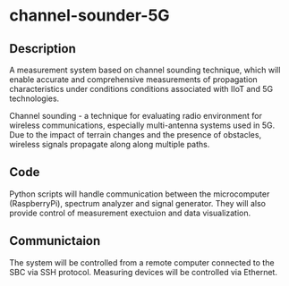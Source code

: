 # channel-sounder-5G



## Description

A measurement system based on channel sounding technique,
which will enable accurate and comprehensive measurements of propagation characteristics under conditions conditions associated with IIoT and 5G technologies. 


Channel sounding - a technique for evaluating radio environment for wireless communications, especially multi-antenna systems
used in 5G. Due to the impact of terrain changes and the presence of obstacles, wireless signals propagate along along multiple paths. 

## Code

Python scripts will handle communication between the microcomputer (RaspberryPi), spectrum analyzer and signal generator.
They will also provide control of measurement exectuion and data visualization.

## Communictaion 

The system will be controlled from a remote computer connected to the SBC via SSH protocol. Measuring devices will be controlled via Ethernet.
